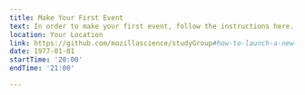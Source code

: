 ```yaml
---
title: Make Your First Event
text: In order to make your first event, follow the instructions here.
location: Your Location
link: https://github.com/mozillascience/studyGroup#how-to-launch-a-new-event
date: 1977-01-01
startTime: '20:00'
endTime: '21:00'

---
```

